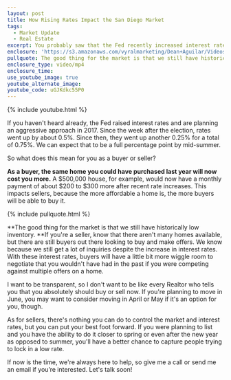 ```yaml
---
layout: post
title: How Rising Rates Impact the San Diego Market
tags:
  - Market Update
  - Real Estate
excerpt: You probably saw that the Fed recently increased interest rates and they will likely continue to go up. What does this mean to you in our market?
enclosure: 'https://s3.amazonaws.com/vyralmarketing/Dean+Aguilar/Videos/2017/How+Rising+Rates+Impact+the+San+Diego+Market+-+San+Diego+Real+Estate+Agent.mp4'
pullquote: The good thing for the market is that we still have historically low inventory.
enclosure_type: video/mp4
enclosure_time:
use_youtube_image: true
youtube_alternate_image:
youtube_code: uGJKdkc55P0
---
```



{% include youtube.html %}

If you haven't heard already, the Fed raised interest rates and are planning an aggressive approach in 2017. Since the week after the election, rates went up by about 0.5%. Since then, they went up another 0.25% for a total of 0.75%. We can expect that to be a full percentage point by mid-summer.

So what does this mean for you as a buyer or seller?

**As a buyer, the same home you could have purchased last year will now cost you more.** A $500,000 house, for example, would now have a monthly payment of about $200 to $300 more after recent rate increases. This impacts sellers, because the more affordable a home is, the more buyers will be able to buy it.

{% include pullquote.html %}

**The good thing for the market is that we still have historically low inventory.&nbsp;**If you're a seller, know that there aren't many homes available, but there are still buyers out there looking to buy and make offers. We know because we still get a lot of inquiries despite the increase in interest rates. With these interest rates, buyers will have a little bit more wiggle room to negotiate that you wouldn't have had in the past if you were competing against multiple offers on a home.

I want to be transparent, so I don't want to be like every Realtor who tells you that you absolutely should buy or sell now. If you're planning to move in June, you may want to consider moving in April or May if it's an option for you, though.&nbsp;

As for sellers, there's nothing you can do to control the market and interest rates, but you can put your best foot forward. If you were planning to list and you have the ability to do it closer to spring or even after the new year as opposed to summer, you'll have a better chance to capture people trying to lock in a low rate.&nbsp;

If now is the time, we're always here to help, so give me a call or send me an email if you’re interested. Let's talk soon!